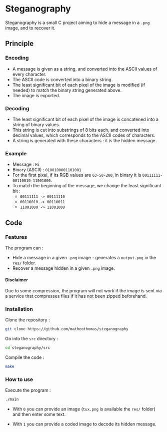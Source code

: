 # Steganography

Steganography is a small C project aiming to hide a message in a `.png` image, and to recover it.

## Principle

### Encoding
- A message is given as a string, and converted into the ASCII values of every character.
- The ASCII code is converted into a binary string.
- The least significant bit of each pixel of the image is modified (if needed) to match the binary string generated above.
- The image is exported.

### Decoding
- The least significant bit of each pixel of the image is concatened into a string of binary values.
- This string is cut into substrings of 8 bits each, and converted into decimal values, which corresponds to the ASCII codes of characters.
- A string is generated with these characters : it is the hidden message.

### Example
- Message : `Hi`
- Binary (ASCII) : `0100100001101001`
- For the first pixel, if its RGB values are `63-50-200`, in binary it is `00111111-00110010-11001000`.
- To match the beginning of the message, we change the least significant bit :
    - `00111111 -> 00111110`
    - `00110010 -> 00110011`
    - `11001000 -> 11001000`


## Code

### Features

The program can  :
- Hide a message in a given `.png` image - generates a `output.png` in the `res/` folder.
- Recover a message hidden in a given `.png` image.

#### Disclaimer
Due to some compression, the program will not work if the image is sent via a service that compresses files if it has not been zipped beforehand.

### Installation
Clone the repository :
```bash
git clone https://github.com/matheothomas/steganography
```

Go into the `src` directory :
```bash
cd steganography/src
```

Compile the code :
```bash
make
```
### How to use

Execute the program :
```bash
./main
```

- With `0` you can provide an image (`tux.png` is available the `res/` folder) and then enter some text.

- With `1` you can provide a coded image to decode its hidden message.
